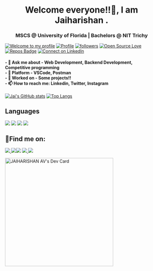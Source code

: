 
<p align="center">
</p>
<h1 align="center">Welcome everyone!!👋, I am Jaiharishan .
  <h3 align="center">MSCS @ University of Florida | Bachelors @ NIT Trichy </h3>

[![Welcome to my profile](https://img.shields.io/badge/Hello,Programmer!-Welcome-orange.svg?style=flat&logo=github)](https://github.com/Jaiharishan) [![Profile](https://visitor-badge.glitch.me/badge?page_id=Jaiharishan.profileviews-badge)](https://github.com/Jaiharishan) [![followers](https://img.shields.io/github/followers/Jaiharishan?style=social)](https://github.com/Jaiharishan?tab=followers) [![Open Source Love](https://badges.frapsoft.com/os/v2/open-source.svg?v=103)](https://github.com/Jaiharishan)[![Repos Badge](https://badges.pufler.dev/repos/Jaiharishan)](https://github.com/Jaiharishan?tab=repositories) [![Connect on LinkedIn](https://img.shields.io/badge/--linkedin?label=LinkedIn&logo=LinkedIn&style=social)](https://www.linkedin.com/in/jaiharishan) 
<br>
  <h4>
- 💬 Ask me about - Web Development, Backend Development, Competitive programming <br>
- 🌱 Platform - VSCode, Postman <br>
- 🔭 Worked on - Some projects!! <br>
- 📫 How to reach me: Linkedin, Twitter, Instagram <br>
  </h4>

[![Jai's GitHub stats](https://github-readme-stats.vercel.app/api?username=Jaiharishan&count_private=true&show_icons=true&theme=radical)](https://github.com/Jaiharishan/github-readme-stats)
[![Top Langs](https://github-readme-stats.vercel.app/api/top-langs/?username=Jaiharishan&layout=compact&show_icons=true&theme=radical)](https://github.com/Jaiharishan/github-readme-stats)
  
  
## 	Languages

<p>
  <img src="https://img.shields.io/badge/Python-FFD43B?style=for-the-badge&logo=python&logoColor=darkgreen">
  <img src="https://img.shields.io/badge/JavaScript-F7DF1E?style=for-the-badge&logo=javascript&logoColor=black">
  <img src="https://img.shields.io/badge/HTML-239120?style=for-the-badge&logo=html5&logoColor=white">
  <img src="https://img.shields.io/badge/CSS-239120?&style=for-the-badge&logo=css3&logoColor=white">
</p>
  
## 	:email:Find me on:

<p>
<a href="mailto:downdkar@gmail.com"><img src="https://img.shields.io/badge/Gmail-D14836?style=for-the-badge&logo=gmail&logoColor=white"</a>
<a href="https://www.linkedin.com/in/jaiharishan/"><img src="https://img.shields.io/badge/LinkedIn-0077B5?style=for-the-badge&logo=linkedin&logoColor=white"></a
<a href="http://facebook.com/jaiharishan"><img src="https://img.shields.io/badge/Facebook-1877F2?style=for-the-badge&logo=facebook&logoColor=white"></a>
<a href="https://www.instagram.com/jaiharishan"><img src="https://img.shields.io/badge/Instagram-E4405F?style=for-the-badge&logo=instagram&logoColor=white"</a>
<a href="https://www.quora.com/profile/jaiharishan"><img src="https://img.shields.io/badge/Quora-%23B92B27.svg?&style=for-the-badge&logo=Quora&logoColor=white"></a>
</p>
 
  
<!--
**jaiharishan/jaiharishan** is a ✨ _special_ ✨ repository because its `README.md` (this file) appears on your GitHub profile.

Here are some ideas to get you started:

- 🔭 I’m currently working on ...
- 🌱 I’m currently learning ...
- 👯 I’m looking to collaborate on ...
- 🤔 I’m looking for help with ...
- 💬 Ask me about ...
- 📫 How to reach me: ...
- ⚡ Fun fact: ...
-->

<a href="https://app.daily.dev/jaiharishan"><img src="https://api.daily.dev/devcards/v2/4bjqJJq6mf4zukEDiMdJS.png?r=8o2&type=default" width="356" alt="JAIHARISHAN AV's Dev Card"/></a>
